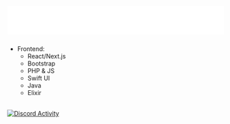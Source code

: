 <h1 align="left">
  <img src="https://raw.githubusercontent.com/ItzPolah/ItzPolah/2c7f161194d2e99e744eda9d59f4641ef218af16/header.svg">
</h1>

- Frontend:
  - React/Next.js
  - Bootstrap
  - PHP & JS
  - Swift UI
  - Java
  - Elixir

\
[![Discord Activity](https://lanyard-profile-readme.vercel.app/api/645045981238394902)](https://discord.com/users/705665813994012695)
